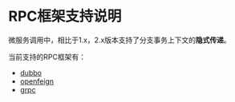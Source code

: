 # RPC框架支持说明
微服务调用中，相比于1.x，2.x版本支持了分支事务上下文的**隐式传递**。  

当前支持的RPC框架有：  
- [dubbo](/zh-cn/docs/tutorial/rpc/dubbo.html)  
- [openfeign](zh-cn/docs/tutorial/rpc/openfeign.html)  
- [grpc](/zh-cn/docs/tutorial/rpc/grpc.html)  
